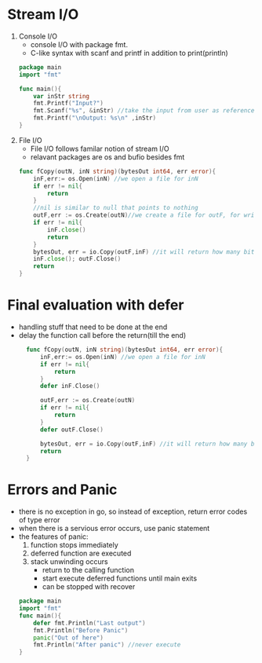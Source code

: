 # Stream I/O 
1. Console I/O 
    - console I/O with package fmt. 
    - C-like syntax with scanf and printf in addition to print(println)
    ```go
    package main 
    import "fmt" 

    func main(){
        var inStr string 
        fmt.Printf("Input?")
        fmt.Scanf("%s", &inStr) //take the input from user as reference, inStr is the value
        fmt.Printf("\nOutput: %s\n" ,inStr)
    }
    ```
2. File I/O 
    - File I/O follows familar notion of stream I/O 
    - relavant packages are os and bufio besides fmt
    ```go 
    func fCopy(outN, inN string)(bytesOut int64, err error){
        inF,err:= os.Open(inN) //we open a file for inN 
        if err != nil{
            return 
        }
        //nil is similar to null that points to nothing 
        outF,err := os.Create(outN)//we create a file for outF, for write 
        if err != nil{
            inF.close()
            return
        }
        bytesOut, err = io.Copy(outF,inF) //it will return how many bit that the file use 
        inF.close(); outF.Close()
        return 
    }
    ``` 


# Final evaluation with defer 
- handling stuff that need to be done at the end 
- delay the function call before the return(till the end)
  ```go 
    func fCopy(outN, inN string)(bytesOut int64, err error){
        inF,err:= os.Open(inN) //we open a file for inN 
        if err != nil{
            return 
        }
        defer inF.Close() 

        outF,err := os.Create(outN)
        if err != nil{
            return
        }
        defer outF.Close()

        bytesOut, err = io.Copy(outF,inF) //it will return how many bit that the file use 
        return 
    }
    ``` 
# Errors and Panic 
- there is no exception in go, so instead of exception, return error codes of type error 
- when there is a servious error occurs, use panic statement 
- the features of panic: 
    1. function stops immediately 
    2. deferred function are executed 
    3. stack unwinding occurs 
        - return to the calling function 
        - start execute deferred functions until main exits 
        - can be stopped with recover 
    ```go 
    package main
    import "fmt"
    func main(){
        defer fmt.Println("Last output")
        fmt.Println("Before Panic")
        panic("Out of here")
        fmt.Println("After panic") //never execute 
    }
    ```




















    